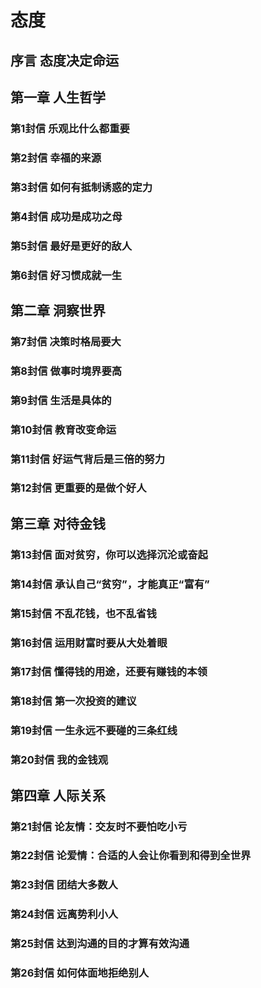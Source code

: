 # 态度

## 序言 态度决定命运

## 第一章 人生哲学

### 第1封信 乐观比什么都重要

### 第2封信 幸福的来源

### 第3封信 如何有抵制诱惑的定力

### 第4封信 成功是成功之母

### 第5封信 最好是更好的敌人

### 第6封信 好习惯成就一生

## 第二章 洞察世界

### 第7封信 决策时格局要大

### 第8封信 做事时境界要高

### 第9封信 生活是具体的

### 第10封信 教育改变命运

### 第11封信 好运气背后是三倍的努力

### 第12封信 更重要的是做个好人

## 第三章 对待金钱

### 第13封信 面对贫穷，你可以选择沉沦或奋起

### 第14封信 承认自己“贫穷”，才能真正“富有”

### 第15封信 不乱花钱，也不乱省钱

### 第16封信 运用财富时要从大处着眼

### 第17封信 懂得钱的用途，还要有赚钱的本领

### 第18封信 第一次投资的建议

### 第19封信 一生永远不要碰的三条红线

### 第20封信 我的金钱观

## 第四章 人际关系

### 第21封信 论友情：交友时不要怕吃小亏

### 第22封信 论爱情：合适的人会让你看到和得到全世界

### 第23封信 团结大多数人

### 第24封信 远离势利小人
 
### 第25封信 达到沟通的目的才算有效沟通

### 第26封信 如何体面地拒绝别人
